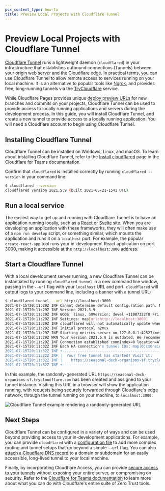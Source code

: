 ```yaml
---
pcx_content_type: how-to
title: Preview Local Projects with Cloudflare Tunnel
---
```


# Preview Local Projects with Cloudflare Tunnel

[Cloudflare Tunnel](/cloudflare-one/connections/connect-apps/) runs a lightweight daemon (`cloudflared`) in your infrastructure that establishes outbound connections (Tunnels) between your origin web server and the Cloudflare edge. In practical terms, you can use Cloudflare Tunnel to allow remote access to services running on your local machine. It is an alternative to popular tools like [Ngrok](https://ngrok.com), and provides free, long-running tunnels via the [TryCloudflare](/cloudflare-one/connections/connect-apps/do-more-with-tunnels/trycloudflare/) service.

While Cloudflare Pages provides unique [deploy preview URLs](/pages/platform/preview-deployments/) for new branches and commits on your projects, Cloudflare Tunnel can be used to provide access to locally running applications and servers during the development process. In this guide, you will install Cloudflare Tunnel, and create a new tunnel to provide access to a locally running application. You will need a Cloudflare account to begin using Cloudflare Tunnel.

## Installing Cloudflare Tunnel

Cloudflare Tunnel can be installed on Windows, Linux, and macOS. To learn about installing Cloudflare Tunnel, refer to the [Install cloudflared](/cloudflare-one/connections/connect-apps/install-and-setup/installation/) page in the Cloudflare for Teams documentation.

Confirm that `cloudflared` is installed correctly by running `cloudflared --version` in your command line:

```sh
$ cloudflared --version
cloudflared version 2021.5.9 (built 2021-05-21-1541 UTC)
```

## Run a local service

The easiest way to get up and running with Cloudflare Tunnel is to have an application running locally, such as a [React](/pages/framework-guides/deploy-a-react-application/) or [Svelte](/pages/framework-guides/deploy-a-svelte-site/) site. When you are developing an application with these frameworks, they will often make use of a `npm run develop` script, or something similar, which mounts the application and runs it on a `localhost` port. For example, the popular `create-react-app` tool runs your in-development React application on port 3000, making it accessible at the `http://localhost:3000` address.

## Start a Cloudflare Tunnel

With a local development server running, a new Cloudflare Tunnel can be instantiated by running `cloudflared tunnel` in a new command line window, passing in the `--url` flag with your `localhost` URL and port. `cloudflared` will output logs to your command line, including a banner with a tunnel URL:

```sh
$ cloudflared tunnel --url http://localhost:3000
2021-07-15T20:11:29Z INF Cannot determine default configuration path. No file [config.yml config.yaml] in [~/.cloudflared ~/.cloudflare-warp ~/cloudflare-warp /etc/cloudflared /usr/local/etc/cloudflared]
2021-07-15T20:11:29Z INF Version 2021.5.9
2021-07-15T20:11:29Z INF GOOS: linux, GOVersion: devel +11087322f8 Fri Nov 13 03:04:52 2020 +0100, GoArch: amd64
2021-07-15T20:11:29Z INF Settings: map[url:http://localhost:3000]
2021-07-15T20:11:29Z INF cloudflared will not automatically update when run from the shell. To enable auto-updates, run cloudflared as a service: https://developers.cloudflare.com/argo-tunnel/reference/service/
2021-07-15T20:11:29Z INF Initial protocol h2mux
2021-07-15T20:11:29Z INF Starting metrics server on 127.0.0.1:42527/metrics
2021-07-15T20:11:29Z WRN Your version 2021.5.9 is outdated. We recommend upgrading it to 2021.7.0
2021-07-15T20:11:29Z INF Connection established connIndex=0 location=ATL
2021-07-15T20:11:32Z INF Each HA connection's tunnel IDs: map[0:cx0nsiqs81fhrfb82pcq075kgs6cybr86v9vdv8vbcgu91y2nthg]
2021-07-15T20:11:32Z INF +-------------------------------------------------------------+
2021-07-15T20:11:32Z INF |  Your free tunnel has started! Visit it:                    |
2021-07-15T20:11:32Z INF |    https://seasonal-deck-organisms-sf.trycloudflare.com     |
2021-07-15T20:11:32Z INF +-------------------------------------------------------------+
```

In this example, the randomly-generated URL `https://seasonal-deck-organisms-sf.trycloudflare.com` has been created and assigned to your tunnel instance. Visiting this URL in a browser will show the application running, with requests being securely forwarded through Cloudflare's edge network, through the tunnel running on your machine, to `localhost:3000`:

![Cloudflare Tunnel example rendering a randomly-generated URL](../media/tunnel.png)

## Next Steps

Cloudflare Tunnel can be configured in a variety of ways and can be used beyond providing access to your in-development applications. For example, you can provide `cloudflared` with a [configuration file](/cloudflare-one/connections/connect-apps/install-and-setup/tunnel-guide/local/local-management/configuration-file/) to add more complex routing and tunnel setups that go beyond a simple `--url` flag. You can also [attach a Cloudflare DNS record](/cloudflare-one/connections/connect-apps/routing-to-tunnel/dns/) to a domain or subdomain for an easily accessible, long-lived tunnel to your local machine.

Finally, by incorporating Cloudflare Access, you can provide [secure access to your tunnels](/cloudflare-one/applications/configure-apps/self-hosted-apps/) without exposing your entire server, or compromising on security. Refer to the [Cloudflare for Teams documentation](/cloudflare-one/) to learn more about what you can do with Cloudflare's entire suite of Zero Trust tools.

